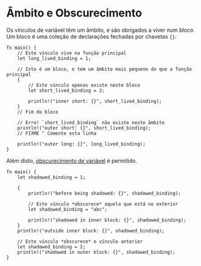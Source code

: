 # Âmbito e Obscurecimento

Os vínculos de variável têm um âmbito, e são obrigados a viver num *bloco*. Um bloco é uma coleção de declarações fechadas por chavetas `{}`.

```rust,editable,ignore,mdbook-runnable
fn main() {
    // Este vínculo vive na função principal
    let long_lived_binding = 1;

    // Isto é um bloco, e tem um âmbito mais pequeno do que a função principal
    {
        // Este vínculo apenas existe neste bloco
        let short_lived_binding = 2;

        println!("inner short: {}", short_lived_binding);
    }
    // Fim do bloco

    // Erro! `short_lived_binding` não existe neste âmbito
    println!("outer short: {}", short_lived_binding);
    // FIXME ^ Comente esta linha

    println!("outer long: {}", long_lived_binding);
}
```

Além disto, [obscurecimento de variável][variable-shadow] é permitido.

```rust,editable,ignore,mdbook-runnable
fn main() {
    let shadowed_binding = 1;

    {
        println!("before being shadowed: {}", shadowed_binding);

        // Este vínculo *obscurece* aquela que está no exterior
        let shadowed_binding = "abc";

        println!("shadowed in inner block: {}", shadowed_binding);
    }
    println!("outside inner block: {}", shadowed_binding);

    // Este vínculo *obscurece* o vínculo anterior
    let shadowed_binding = 2;
    println!("shadowed in outer block: {}", shadowed_binding);
}
```

[variable-shadow]: https://en.wikipedia.org/wiki/Variable_shadowing

